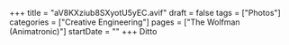 +++
title = "aV8KXziub8SXyotU5yEC.avif"
draft = false
tags = ["Photos"]
categories = ["Creative Engineering"]
pages = ["The Wolfman (Animatronic)"]
startDate = ""
+++
Ditto
